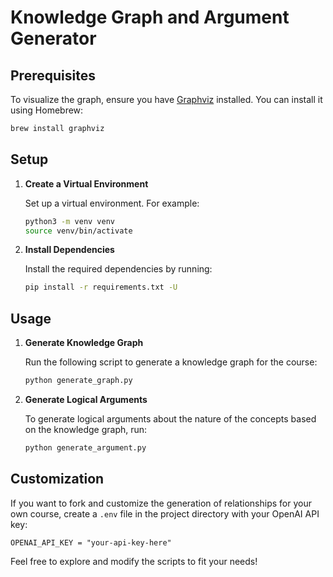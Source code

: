 # Knowledge Graph and Argument Generator

## Prerequisites

To visualize the graph, ensure you have [Graphviz](https://graphviz.org/) installed. You can install it using Homebrew:

```sh
brew install graphviz
```

## Setup

1. **Create a Virtual Environment**

   Set up a virtual environment. For example:

   ```sh
   python3 -m venv venv
   source venv/bin/activate
   ```

2. **Install Dependencies**

   Install the required dependencies by running:

   ```sh
   pip install -r requirements.txt -U
   ```

## Usage

1. **Generate Knowledge Graph**

   Run the following script to generate a knowledge graph for the course:

   ```sh
   python generate_graph.py
   ```

2. **Generate Logical Arguments**

   To generate logical arguments about the nature of the concepts based on the knowledge graph, run:

   ```sh
   python generate_argument.py
   ```

## Customization

If you want to fork and customize the generation of relationships for your own course, create a `.env` file in the project directory with your OpenAI API key:

```
OPENAI_API_KEY = "your-api-key-here"
```

Feel free to explore and modify the scripts to fit your needs!